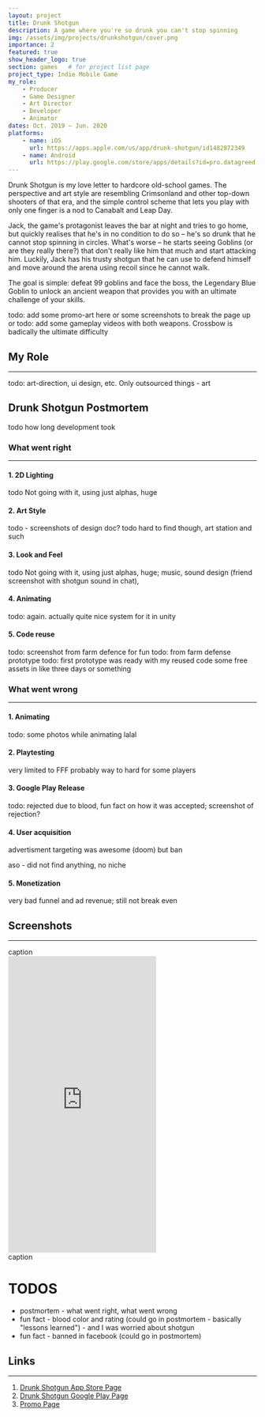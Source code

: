 ```yaml
---
layout: project
title: Drunk Shotgun
description: A game where you're so drunk you can't stop spinning
img: /assets/img/projects/drunkshotgun/cover.png
importance: 2
featured: true
show_header_logo: true
section: games   # for project list page
project_type: Indie Mobile Game
my_role: 
    - Producer
    - Game Designer
    - Art Director
    - Developer
    - Animator
dates: Oct. 2019 – Jun. 2020
platforms: 
    - name: iOS
      url: https://apps.apple.com/us/app/drunk-shotgun/id1482872349
    - name: Android
      url: https://play.google.com/store/apps/details?id=pro.datagreed.DrunkShotgun
---
```


Drunk Shotgun is my love letter to hardcore old-school games. 
The perspective and art style are resembling Crimsonland and other top-down shooters of that era, and the simple 
control scheme that lets you play with only one finger is a nod to Canabalt and Leap Day.

Jack, the game's protagonist leaves the bar at night and tries to go home, but quickly realises that he's
in no condition to do so – he's so drunk that he cannot stop spinning in circles. What's worse – he starts seeing
Goblins (or are they really there?) that don't really like him that much and start attacking him. Luckily, Jack has
his trusty shotgun that he can use to defend himself and move around the arena using recoil since he cannot walk.

The goal is simple: defeat 99 goblins and face the boss, the Legendary Blue Goblin to unlock an ancient weapon
that provides you with an ultimate challenge of your skills.

todo: add some promo-art here or some screenshots to break the page up or 
todo: add some gameplay videos with both weapons. Crossbow is badically the ultimate difficulty

## My Role
***


todo: art-direction, ui design, etc. Only outsourced things - art



## Drunk Shotgun Postmortem

todo how long development took

### What went right
***

#### 1. 2D Lighting

todo Not going with it, using just alphas, huge 

#### 2. Art Style
todo - screenshots of design doc?
todo hard to find though, art station and such

#### 3. Look and Feel

todo Not going with it, using just alphas, huge; music, sound design (friend screenshot with shotgun sound in chat),
  
#### 4. Animating

todo: again. actually quite nice system for it in unity

#### 5. Code reuse
todo: screenshot from farm defence for fun
todo: from farm defense prototype
todo: first prototype was ready with my reused code some free assets in like three days or something
 

### What went wrong
***
#### 1. Animating
todo: some photos while animating 
lalal

#### 2. Playtesting

very limited to FFF
probably way to hard for some players

#### 3. Google Play Release

todo: rejected due to blood, fun fact on how it was accepted; screenshot of rejection?

#### 4. User acquisition
advertisment
targeting was awesome (doom) but ban

aso - did not find anything, no niche

#### 5. Monetization
very bad funnel and ad revenue; 
still not break even


## Screenshots
***
<div class="row">
    <div class="col-sm mt-3 mt-md-0 text-center">
        <img class="img-fluid rounded z-depth-1 mh600" src="{{ '/assets/img/projects/listenable/ios1.png' | relative_url }}" alt=""/>
    </div>
      
</div>
<div class="caption">
    caption
</div>

<div class="text-center">
    <iframe width="300" height="600" src="https://www.youtube.com/embed/HhYukZ5lg38" frameborder="0" 
    allow="accelerometer; autoplay; clipboard-write; encrypted-media; gyroscope; picture-in-picture" 
    allowfullscreen>
    </iframe>
</div>
<div class="caption">
    caption
</div>




# TODOS

- postmortem - what went right, what went wrong
- fun fact - blood color and rating (could go in postmortem - basically "lessons learned") - and I was worried about shotgun
- fun fact - banned in facebook (could go in postmortem)


## Links
***

1. [Drunk Shotgun App Store Page](https://apps.apple.com/us/app/drunk-shotgun/id1482872349)
2. [Drunk Shotgun Google Play Page](https://play.google.com/store/apps/details?id=pro.datagreed.DrunkShotgun)
3. [Promo Page](http://datagreed.pro/projects/drunkshotgun/)

